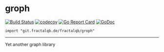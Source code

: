 # groph
[![Build Status](https://travis-ci.org/fractalqb/groph.svg)](https://travis-ci.org/fractalqb/groph)
[![codecov](https://codecov.io/gh/fractalqb/groph/branch/master/graph/badge.svg)](https://codecov.io/gh/fractalqb/groph)
[![Go Report Card](https://goreportcard.com/badge/github.com/fractalqb/groph)](https://goreportcard.com/report/github.com/fractalqb/groph)
[![GoDoc](https://godoc.org/github.com/fractalqb/groph?status.svg)](https://godoc.org/github.com/fractalqb/groph)

`import "git.fractalqb.de/fractalqb/groph"`

---

Yet another graph library

